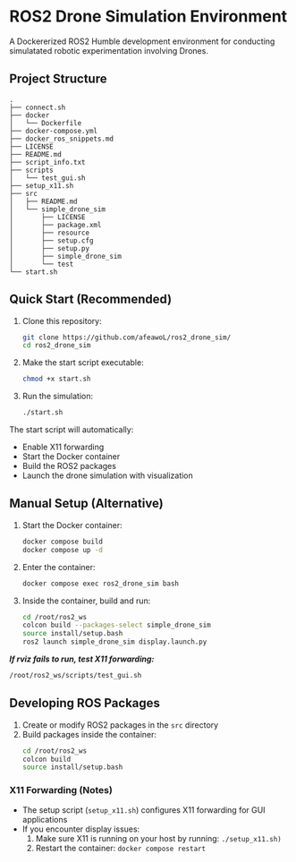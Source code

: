 # ROS2 Drone Simulation Environment

A Dockererized ROS2 Humble development environment for conducting simulatated robotic experimentation involving Drones.

## Project Structure
```
.
├── connect.sh
├── docker
│   └── Dockerfile
├── docker-compose.yml
├── docker_ros_snippets.md
├── LICENSE
├── README.md
├── script_info.txt
├── scripts
│   └── test_gui.sh
├── setup_x11.sh
├── src
│   ├── README.md
│   └── simple_drone_sim
│       ├── LICENSE
│       ├── package.xml
│       ├── resource
│       ├── setup.cfg
│       ├── setup.py
│       ├── simple_drone_sim
│       └── test
└── start.sh
```

## Quick Start (Recommended)

1. Clone this repository:
    ```bash
    git clone https://github.com/afeawoL/ros2_drone_sim/
    cd ros2_drone_sim
    ```

2. Make the start script executable:
    ```bash
    chmod +x start.sh
    ```

3. Run the simulation:
    ```bash
    ./start.sh
    ```
The start script will automatically:
  - Enable X11 forwarding
  - Start the Docker container
  - Build the ROS2 packages
  - Launch the drone simulation with visualization


## Manual Setup (Alternative)

1. Start the Docker container:
    ```bash
    docker compose build
    docker compose up -d
    ```

2. Enter the container:
    ```bash
    docker compose exec ros2_drone_sim bash
    ```

3. Inside the container, build and run:
    ```bash
    cd /root/ros2_ws
    colcon build --packages-select simple_drone_sim
    source install/setup.bash
    ros2 launch simple_drone_sim display.launch.py
    ```

***If rviz fails to run, test X11 forwarding:***
  ```bash
  /root/ros2_ws/scripts/test_gui.sh
  ```
## Developing ROS Packages

1. Create or modify ROS2 packages in the `src` directory
2. Build packages inside the container:
   ```bash
   cd /root/ros2_ws
   colcon build
   source install/setup.bash
   ```

### X11 Forwarding (Notes)
  - The setup script (`setup_x11.sh`) configures X11 forwarding for GUI applications
  - If you encounter display issues:
    1. Make sure X11 is running on your host by running: `./setup_x11.sh)`
    2. Restart the container: `docker compose restart`
     
   
